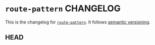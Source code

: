 # `route-pattern` CHANGELOG

This is the changelog for [`route-pattern`](https://github.com/mjackson/remix-the-web/tree/main/packages/route-pattern). It follows [semantic versioning](https://semver.org/).

## HEAD
